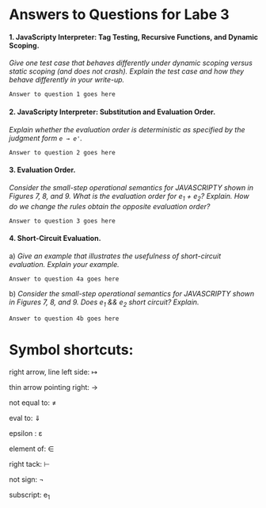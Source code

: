 # Answers to Questions for Labe 3

#### 1. JavaScripty Interpreter: Tag Testing, Recursive Functions, and Dynamic Scoping.

  <em> Give one test case that behaves differently under dynamic scoping versus static scoping (and does not crash). Explain the test case and how they behave differently in your write-up. </em>

    Answer to question 1 goes here

#### 2. JavaScripty Interpreter: Substitution and Evaluation Order.

  <em> Explain whether the evaluation order is deterministic as specified by the
judgment form <code>e &#8594; e'</code>. </em>

    Answer to question 2 goes here

#### 3. Evaluation Order.

  <em> Consider the small-step operational semantics for JAVASCRIPTY shown in Figures 7, 8, and 9. What is the evaluation order for e<sub>1</sub> + e<sub>2</sub>? Explain. How do we change the rules obtain the opposite evaluation order?</em>

    Answer to question 3 goes here

#### 4. Short-Circuit Evaluation.

  a) <em>Give an example that illustrates the usefulness of short-circuit evaluation. Explain your example.</em>

    Answer to question 4a goes here

  b) <em>Consider the small-step operational semantics for JAVASCRIPTY shown in Figures 7, 8, and 9. Does e<sub>1</sub> && e<sub>2</sub> short circuit? Explain.</em>

    Answer to question 4b goes here



# Symbol shortcuts:

right arrow, line left side: &#8614;

thin arrow pointing right: &rarr;

not equal to: &ne;

eval to: &dArr;

epsilon : &epsilon;

element of: &isin;

right tack: &#8866;

not sign: &not;

subscript: e<sub>1</sub>




